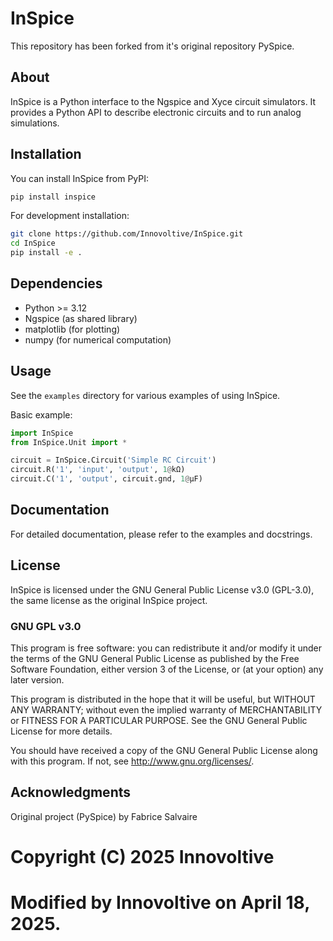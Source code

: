 # InSpice

This repository has been forked from it's original repository PySpice.

## About

InSpice is a Python interface to the Ngspice and Xyce circuit simulators. It provides a Python API to describe electronic circuits and to run analog simulations.

## Installation

You can install InSpice from PyPI:

```bash
pip install inspice
```

For development installation:

```bash
git clone https://github.com/Innovoltive/InSpice.git
cd InSpice
pip install -e .
```

## Dependencies

- Python >= 3.12
- Ngspice (as shared library)
- matplotlib (for plotting)
- numpy (for numerical computation)

## Usage

See the `examples` directory for various examples of using InSpice.

Basic example:

```python
import InSpice
from InSpice.Unit import *

circuit = InSpice.Circuit('Simple RC Circuit')
circuit.R('1', 'input', 'output', 1@kΩ)
circuit.C('1', 'output', circuit.gnd, 1@µF)
```

## Documentation

For detailed documentation, please refer to the examples and docstrings.

## License

InSpice is licensed under the GNU General Public License v3.0 (GPL-3.0), the same license as the original InSpice project.

### GNU GPL v3.0

This program is free software: you can redistribute it and/or modify
it under the terms of the GNU General Public License as published by
the Free Software Foundation, either version 3 of the License, or
(at your option) any later version.

This program is distributed in the hope that it will be useful,
but WITHOUT ANY WARRANTY; without even the implied warranty of
MERCHANTABILITY or FITNESS FOR A PARTICULAR PURPOSE.  See the
GNU General Public License for more details.

You should have received a copy of the GNU General Public License
along with this program.  If not, see <http://www.gnu.org/licenses/>.

## Acknowledgments

Original project (PySpice) by Fabrice Salvaire
# Copyright (C) 2025 Innovoltive
# Modified by Innovoltive on April 18, 2025.
